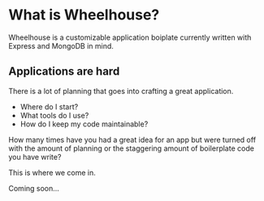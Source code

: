# What is Wheelhouse?

Wheelhouse is a customizable application boiplate currently written with Express and MongoDB in mind.

## Applications are **hard**

There is a lot of planning that goes into crafting a great application.
* Where do I start?
* What tools do I use?
* How do I keep my code maintainable?

How many times have you had a great idea for an app but were turned off with the amount of planning or the staggering amount
of boilerplate code you have write?

This is where we come in.

Coming soon...
